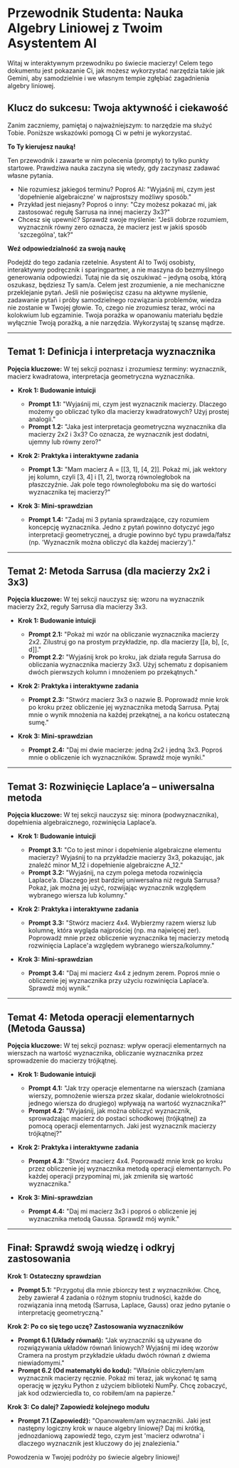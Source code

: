 # Przewodnik Studenta: Nauka Algebry Liniowej z Twoim Asystentem AI

Witaj w interaktywnym przewodniku po świecie macierzy! Celem tego dokumentu jest pokazanie Ci, jak możesz wykorzystać narzędzia takie jak Gemini, aby samodzielnie i we własnym tempie zgłębiać zagadnienia algebry liniowej.

## Klucz do sukcesu: Twoja aktywność i ciekawość

Zanim zaczniemy, pamiętaj o najważniejszym: to narzędzie ma służyć Tobie. Poniższe wskazówki pomogą Ci w pełni je wykorzystać.

**To Ty kierujesz nauką!**

Ten przewodnik i zawarte w nim polecenia (prompty) to tylko punkty startowe. Prawdziwa nauka zaczyna się wtedy, gdy zaczynasz zadawać własne pytania.

* Nie rozumiesz jakiegoś terminu? Poproś AI: "Wyjaśnij mi, czym jest 'dopełnienie algebraiczne' w najprostszy możliwy sposób."
* Przykład jest niejasny? Poproś o inny: "Czy możesz pokazać mi, jak zastosować regułę Sarrusa na innej macierzy 3x3?"
* Chcesz się upewnić? Sprawdź swoje myślenie: "Jeśli dobrze rozumiem, wyznacznik równy zero oznacza, że macierz jest w jakiś sposób 'szczególna', tak?"

**Weź odpowiedzialność za swoją naukę**

Podejdź do tego zadania rzetelnie. Asystent AI to Twój osobisty, interaktywny podręcznik i sparingpartner, a nie maszyna do bezmyślnego generowania odpowiedzi. Tutaj nie da się oszukiwać – jedyną osobą, którą oszukasz, będziesz Ty sam/a. Celem jest zrozumienie, a nie mechaniczne przeklejanie pytań. Jeśli nie poświęcisz czasu na aktywne myślenie, zadawanie pytań i próby samodzielnego rozwiązania problemów, wiedza nie zostanie w Twojej głowie. To, czego nie zrozumiesz teraz, wróci na kolokwium lub egzaminie. Twoja porażka w opanowaniu materiału będzie wyłącznie Twoją porażką, a nie narzędzia. Wykorzystaj tę szansę mądrze.

---

## Temat 1: Definicja i interpretacja wyznacznika

**Pojęcia kluczowe:** W tej sekcji poznasz i zrozumiesz terminy: wyznacznik, macierz kwadratowa, interpretacja geometryczna wyznacznika.

* **Krok 1: Budowanie intuicji**
    * **Prompt 1.1:** "Wyjaśnij mi, czym jest wyznacznik macierzy. Dlaczego możemy go obliczać tylko dla macierzy kwadratowych? Użyj prostej analogii."
    * **Prompt 1.2:** "Jaka jest interpretacja geometryczna wyznacznika dla macierzy 2x2 i 3x3? Co oznacza, że wyznacznik jest dodatni, ujemny lub równy zero?"

* **Krok 2: Praktyka i interaktywne zadania**
    * **Prompt 1.3:** "Mam macierz A = [[3, 1], [4, 2]]. Pokaż mi, jak wektory jej kolumn, czyli [3, 4] i [1, 2], tworzą równoległobok na płaszczyźnie. Jak pole tego równoległoboku ma się do wartości wyznacznika tej macierzy?"

* **Krok 3: Mini-sprawdzian**
    * **Prompt 1.4:** "Zadaj mi 3 pytania sprawdzające, czy rozumiem koncepcję wyznacznika. Jedno z pytań powinno dotyczyć jego interpretacji geometrycznej, a drugie powinno być typu prawda/fałsz (np. 'Wyznacznik można obliczyć dla każdej macierzy')."

---

## Temat 2: Metoda Sarrusa (dla macierzy 2x2 i 3x3)

**Pojęcia kluczowe:** W tej sekcji nauczysz się: wzoru na wyznacznik macierzy 2x2, reguły Sarrusa dla macierzy 3x3.

* **Krok 1: Budowanie intuicji**
    * **Prompt 2.1:** "Pokaż mi wzór na obliczanie wyznacznika macierzy 2x2. Zilustruj go na prostym przykładzie, np. dla macierzy [[a, b], [c, d]]."
    * **Prompt 2.2:** "Wyjaśnij krok po kroku, jak działa reguła Sarrusa do obliczania wyznacznika macierzy 3x3. Użyj schematu z dopisaniem dwóch pierwszych kolumn i mnożeniem po przekątnych."

* **Krok 2: Praktyka i interaktywne zadania**
    * **Prompt 2.3:** "Stwórz macierz 3x3 o nazwie B. Poprowadź mnie krok po kroku przez obliczenie jej wyznacznika metodą Sarrusa. Pytaj mnie o wynik mnożenia na każdej przekątnej, a na końcu ostateczną sumę."

* **Krok 3: Mini-sprawdzian**
    * **Prompt 2.4:** "Daj mi dwie macierze: jedną 2x2 i jedną 3x3. Poproś mnie o obliczenie ich wyznaczników. Sprawdź moje wyniki."

---

## Temat 3: Rozwinięcie Laplace’a – uniwersalna metoda

**Pojęcia kluczowe:** W tej sekcji nauczysz się: minora (podwyznacznika), dopełnienia algebraicznego, rozwinięcia Laplace’a.

* **Krok 1: Budowanie intuicji**
    * **Prompt 3.1:** "Co to jest minor i dopełnienie algebraiczne elementu macierzy? Wyjaśnij to na przykładzie macierzy 3x3, pokazując, jak znaleźć minor M_12 i dopełnienie algebraiczne A_12."
    * **Prompt 3.2:** "Wyjaśnij, na czym polega metoda rozwinięcia Laplace’a. Dlaczego jest bardziej uniwersalna niż reguła Sarrusa? Pokaż, jak można jej użyć, rozwijając wyznacznik względem wybranego wiersza lub kolumny."

* **Krok 2: Praktyka i interaktywne zadania**
    * **Prompt 3.3:** "Stwórz macierz 4x4. Wybierzmy razem wiersz lub kolumnę, która wygląda najprościej (np. ma najwięcej zer). Poprowadź mnie przez obliczenie wyznacznika tej macierzy metodą rozwinięcia Laplace'a względem wybranego wiersza/kolumny."

* **Krok 3: Mini-sprawdzian**
    * **Prompt 3.4:** "Daj mi macierz 4x4 z jednym zerem. Poproś mnie o obliczenie jej wyznacznika przy użyciu rozwinięcia Laplace’a. Sprawdź mój wynik."

---

## Temat 4: Metoda operacji elementarnych (Metoda Gaussa)

**Pojęcia kluczowe:** W tej sekcji poznasz: wpływ operacji elementarnych na wierszach na wartość wyznacznika, obliczanie wyznacznika przez sprowadzenie do macierzy trójkątnej.

* **Krok 1: Budowanie intuicji**
    * **Prompt 4.1:** "Jak trzy operacje elementarne na wierszach (zamiana wierszy, pomnożenie wiersza przez skalar, dodanie wielokrotności jednego wiersza do drugiego) wpływają na wartość wyznacznika?"
    * **Prompt 4.2:** "Wyjaśnij, jak można obliczyć wyznacznik, sprowadzając macierz do postaci schodkowej (trójkątnej) za pomocą operacji elementarnych. Jaki jest wyznacznik macierzy trójkątnej?"

* **Krok 2: Praktyka i interaktywne zadania**
    * **Prompt 4.3:** "Stwórz macierz 4x4. Poprowadź mnie krok po kroku przez obliczenie jej wyznacznika metodą operacji elementarnych. Po każdej operacji przypominaj mi, jak zmieniła się wartość wyznacznika."

* **Krok 3: Mini-sprawdzian**
    * **Prompt 4.4:** "Daj mi macierz 3x3 i poproś o obliczenie jej wyznacznika metodą Gaussa. Sprawdź mój wynik."

---

## Finał: Sprawdź swoją wiedzę i odkryj zastosowania

**Krok 1: Ostateczny sprawdzian**

* **Prompt 5.1:** "Przygotuj dla mnie zbiorczy test z wyznaczników. Chcę, żeby zawierał 4 zadania o różnym stopniu trudności, każde do rozwiązania inną metodą (Sarrusa, Laplace, Gauss) oraz jedno pytanie o interpretację geometryczną."

**Krok 2: Po co się tego uczę? Zastosowania wyznaczników**

* **Prompt 6.1 (Układy równań):** "Jak wyznaczniki są używane do rozwiązywania układów równań liniowych? Wyjaśnij mi ideę wzorów Cramera na prostym przykładzie układu dwóch równań z dwiema niewiadomymi."
* **Prompt 6.2 (Od matematyki do kodu):** "Właśnie obliczyłem/am wyznacznik macierzy ręcznie. Pokaż mi teraz, jak wykonać tę samą operację w języku Python z użyciem biblioteki NumPy. Chcę zobaczyć, jak kod odzwierciedla to, co robiłem/am na papierze."

**Krok 3: Co dalej? Zapowiedź kolejnego modułu**

* **Prompt 7.1 (Zapowiedź):** "Opanowałem/am wyznaczniki. Jaki jest następny logiczny krok w nauce algebry liniowej? Daj mi krótką, jednozdaniową zapowiedź tego, czym jest 'macierz odwrotna' i dlaczego wyznacznik jest kluczowy do jej znalezienia."

Powodzenia w Twojej podróży po świecie algebry liniowej!